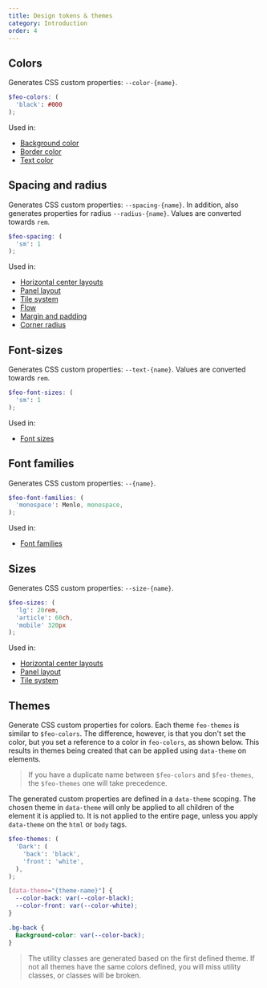 ```yaml
---
title: Design tokens & themes
category: Introduction
order: 4
---
```


## Colors
Generates CSS custom properties: `--color-{name}`.

```scss
$feo-colors: (
  'black': #000
);
```

Used in: 

- [Background color](/token-based#background-color)
- [Border color](/token-based#border)
- [Text color](/token-based#text-color-font-sizes-and-font-family)

## Spacing and radius
Generates CSS custom properties: `--spacing-{name}`. In addition, also generates properties for radius `--radius-{name}`. Values are converted towards `rem`.

```scss
$feo-spacing: (
  'sm': 1
);
```

Used in: 

- [Horizontal center layouts](/center)
- [Panel layout](/panel)
- [Tile system](/tiles)
- [Flow](/flow)
- [Margin and padding](/token-based#margin-and-padding)
- [Corner radius](/token-based#radius)

## Font-sizes
Generates CSS custom properties: `--text-{name}`. Values are converted towards `rem`.

```scss
$feo-font-sizes: (
  'sm': 1
);
```

Used in: 

- [Font sizes](/token-based#text-color-font-sizes-and-font-family)

## Font families

Generates CSS custom properties: `--{name}`. 

```scss
$feo-font-families: (
  'monospace': Menlo, monospace,
);
```

Used in: 

- [Font families](/token-based#text-color-font-sizes-and-font-family)

## Sizes
Generates CSS custom properties: `--size-{name}`.

```scss
$feo-sizes: (
  'lg': 20rem,
  'article': 60ch,
  'mobile' 320px
);
```

Used in: 

- [Horizontal center layouts](/center)
- [Panel layout](/panel)
- [Tile system](/tiles)

## Themes
Generate CSS custom properties for colors. Each theme `feo-themes` is similar to `$feo-colors`. The difference, however, is that you don't set the color, but you set a reference to a color in `feo-colors`, as shown below. This results in themes being created that can be applied using `data-theme` on elements. 

> If you have a duplicate name between `$feo-colors` and `$feo-themes`, the `$feo-themes` one will take precedence. 

The generated custom properties are defined in a `data-theme` scoping. The chosen theme in `data-theme` will only be applied to all children of the element it is applied to. It is not applied to the entire page, unless you apply `data-theme` on the `html` or `body` tags. 

```scss
$feo-themes: (
  'Dark': (
    'back': 'black',
    'front': 'white',
  ),
);

[data-theme="{theme-name}"] {
  --color-back: var(--color-black);
  --color-front: var(--color-white);
}

.bg-back {
  Background-color: var(--color-back);
}
```

> The utility classes are generated based on the first defined theme. If not all themes have the same colors defined, you will miss utility classes, or classes will be broken. 